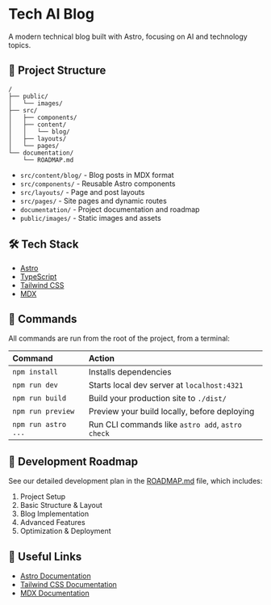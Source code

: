 # Tech AI Blog

A modern technical blog built with Astro, focusing on AI and technology topics.

## 🚀 Project Structure

```text
/
├── public/
│   └── images/
├── src/
│   ├── components/
│   ├── content/
│   │   └── blog/
│   ├── layouts/
│   └── pages/
└── documentation/
    └── ROADMAP.md
```

- `src/content/blog/` - Blog posts in MDX format
- `src/components/` - Reusable Astro components
- `src/layouts/` - Page and post layouts
- `src/pages/` - Site pages and dynamic routes
- `documentation/` - Project documentation and roadmap
- `public/images/` - Static images and assets

## 🛠️ Tech Stack

- [Astro](https://astro.build)
- [TypeScript](https://www.typescriptlang.org/)
- [Tailwind CSS](https://tailwindcss.com/)
- [MDX](https://mdxjs.com/)

## 🧞 Commands

All commands are run from the root of the project, from a terminal:

| Command                   | Action                                           |
| :------------------------ | :----------------------------------------------- |
| `npm install`             | Installs dependencies                            |
| `npm run dev`             | Starts local dev server at `localhost:4321`      |
| `npm run build`           | Build your production site to `./dist/`          |
| `npm run preview`         | Preview your build locally, before deploying     |
| `npm run astro ...`       | Run CLI commands like `astro add`, `astro check` |

## 📝 Development Roadmap

See our detailed development plan in the [ROADMAP.md](./documentation/ROADMAP.md) file, which includes:

1. Project Setup
2. Basic Structure & Layout
3. Blog Implementation
4. Advanced Features
5. Optimization & Deployment

## 🔗 Useful Links

- [Astro Documentation](https://docs.astro.build)
- [Tailwind CSS Documentation](https://tailwindcss.com/docs)
- [MDX Documentation](https://mdxjs.com/docs/)
